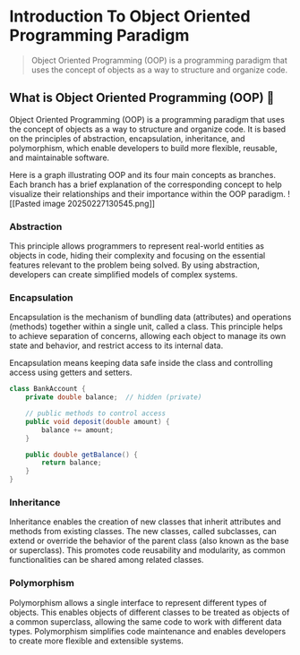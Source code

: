 # Introduction To Object Oriented Programming Paradigm

> Object Oriented Programming (OOP) is a programming paradigm that uses the concept of objects as a way to structure and organize code.

## What is Object Oriented Programming (OOP) 🤔

Object Oriented Programming (OOP) is a programming paradigm that uses the concept of objects as a way to structure and organize code. It is based on the principles of abstraction, encapsulation, inheritance, and polymorphism, which enable developers to build more flexible, reusable, and maintainable software.

Here is a graph illustrating OOP and its four main concepts as branches. Each branch has a brief explanation of the corresponding concept to help visualize their relationships and their importance within the OOP paradigm.
![[Pasted image 20250227130545.png]]

### Abstraction

This principle allows programmers to represent real-world entities as objects in code, hiding their complexity and focusing on the essential features relevant to the problem being solved. By using abstraction, developers can create simplified models of complex systems.

### Encapsulation

Encapsulation is the mechanism of bundling data (attributes) and operations (methods) together within a single unit, called a class. This principle helps to achieve separation of concerns, allowing each object to manage its own state and behavior, and restrict access to its internal data.

Encapsulation means keeping data safe inside the class and controlling access using getters and setters.

```java
class BankAccount {
    private double balance;  // hidden (private)

    // public methods to control access
    public void deposit(double amount) {
        balance += amount;
    }

    public double getBalance() {
        return balance;
    }
}

```

### Inheritance
Inheritance enables the creation of new classes that inherit attributes and methods from existing classes. The new classes, called subclasses, can extend or override the behavior of the parent class (also known as the base or superclass). This promotes code reusability and modularity, as common functionalities can be shared among related classes.

### Polymorphism

Polymorphism allows a single interface to represent different types of objects. This enables objects of different classes to be treated as objects of a common superclass, allowing the same code to work with different data types. Polymorphism simplifies code maintenance and enables developers to create more flexible and extensible systems.